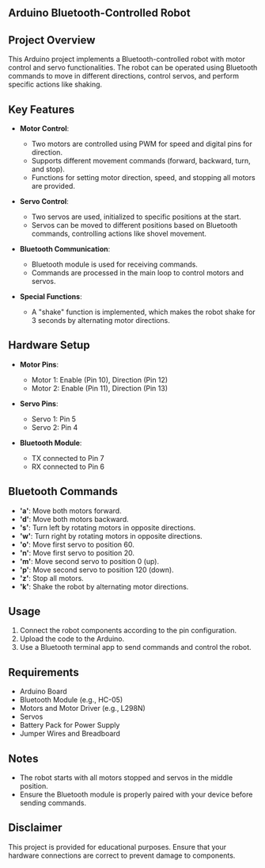## Arduino Bluetooth-Controlled Robot

Project Overview
-----------------
This Arduino project implements a Bluetooth-controlled robot with motor control and servo functionalities.
The robot can be operated using Bluetooth commands to move in different directions, control servos, and perform specific actions like shaking.

Key Features
------------
- **Motor Control**:
    - Two motors are controlled using PWM for speed and digital pins for direction.
    - Supports different movement commands (forward, backward, turn, and stop).
    - Functions for setting motor direction, speed, and stopping all motors are provided.

- **Servo Control**:
    - Two servos are used, initialized to specific positions at the start.
    - Servos can be moved to different positions based on Bluetooth commands, controlling actions like shovel movement.

- **Bluetooth Communication**:
    - Bluetooth module is used for receiving commands.
    - Commands are processed in the main loop to control motors and servos.

- **Special Functions**:
    - A "shake" function is implemented, which makes the robot shake for 3 seconds by alternating motor directions.

Hardware Setup
--------------
- **Motor Pins**:
    - Motor 1: Enable (Pin 10), Direction (Pin 12)
    - Motor 2: Enable (Pin 11), Direction (Pin 13)
  
- **Servo Pins**:
    - Servo 1: Pin 5
    - Servo 2: Pin 4
  
- **Bluetooth Module**:
    - TX connected to Pin 7
    - RX connected to Pin 6

Bluetooth Commands
------------------
- **'a'**: Move both motors forward.
- **'d'**: Move both motors backward.
- **'s'**: Turn left by rotating motors in opposite directions.
- **'w'**: Turn right by rotating motors in opposite directions.
- **'o'**: Move first servo to position 60.
- **'n'**: Move first servo to position 20.
- **'m'**: Move second servo to position 0 (up).
- **'p'**: Move second servo to position 120 (down).
- **'z'**: Stop all motors.
- **'k'**: Shake the robot by alternating motor directions.

Usage
-----
1. Connect the robot components according to the pin configuration.
2. Upload the code to the Arduino.
3. Use a Bluetooth terminal app to send commands and control the robot.

Requirements
------------
- Arduino Board
- Bluetooth Module (e.g., HC-05)
- Motors and Motor Driver (e.g., L298N)
- Servos
- Battery Pack for Power Supply
- Jumper Wires and Breadboard

Notes
-----
- The robot starts with all motors stopped and servos in the middle position.
- Ensure the Bluetooth module is properly paired with your device before sending commands.

Disclaimer
----------
This project is provided for educational purposes. 
Ensure that your hardware connections are correct to prevent damage to components.
